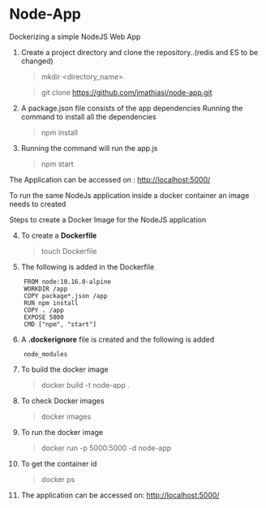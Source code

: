 # Node-App

Dockerizing a simple NodeJS Web App

1. Create a project directory and clone the repository..(redis and ES to be changed)
    > mkdir <directory_name>

    > git clone https://github.com/jmathiasj/node-app.git
  
2. A package.json file consists of the app dependencies Running the command to install all the dependencies  
    > npm install
3. Running the command will run the app.js
    > npm start
  
The Application can be accessed on : [http://localhost:5000/](http://localhost:5000/)


To run the same NodeJs application inside a docker container an image needs to created 

Steps to create a Docker Image for the NodeJS application
   
4. To create a **Dockerfile**
    > touch Dockerfile
5. The following is added in the Dockerfile
```
    FROM node:10.16.0-alpine
    WORKDIR /app
    COPY package*.json /app
    RUN npm install
    COPY . /app
    EXPOSE 5000
    CMD ["npm", "start"]

```
6. A **.dockerignore** file is created and the following is added
 
```
    node_modules
```
   
7. To build the docker image
    > docker build -t node-app .
<!--     
    <p align="center">
        <img
          alt="Node.js"
          src="image2.png"
          width="400"
        />
      </p> -->
8. To check Docker images
    > docker images
    
    <!-- <p align="center">
        <img
          alt="Node.js"
          src="image3.png"
          width="400"
        />
      </p> -->
9. To run the docker image
    > docker run -p 5000:5000 -d node-app
 
10. To get the container id
    > docker ps
    
    <!-- <p align="center">
        <img
          alt="Node.js"
          src="image4.png"
          width="400"
        />
      </p>
       -->
11. The application can be accessed on: [http://localhost:5000/](http://localhost:5000/)
  
  <!-- <p align="center">
        <img
          alt="Node.js"
          src="image5.png"
          width="400"
        />
      </p> -->
    